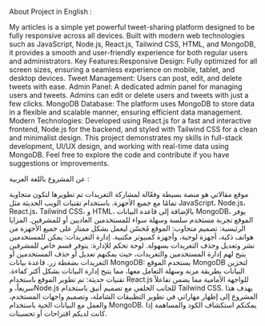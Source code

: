 

About Project in English :

My articles is a simple yet powerful tweet-sharing platform designed to be fully responsive across all devices. Built with modern web technologies
such as JavaScript, Node.js, React.js, Tailwind CSS, HTML, and MongoDB, it provides a smooth and user-friendly experience for both regular users and administrators.
Key Features:Responsive Design: Fully optimized for all screen sizes, ensuring a seamless experience on mobile, tablet, and desktop devices.
Tweet Management: Users can post, edit, and delete tweets with ease. Admin Panel: A dedicated admin panel for managing users and tweets. Admins can edit or delete users 
and tweets with just a few clicks. MongoDB Database: The platform uses MongoDB to store data in a flexible and scalable manner, ensuring efficient data management.
Modern Technologies: Developed using React.js for a fast and interactive frontend, Node.js for the backend, and styled with Tailwind CSS for a clean and minimalist design.
This project demonstrates my skills in full-stack development, UI/UX design, and working with real-time data using MongoDB. Feel free to explore the code and contribute
if you have suggestions or improvements.



عن المشروع باللغة العربية :

موقع مقالاتي هو منصة بسيطة وفعّالة لمشاركة التغريدات تم تطويرها لتكون متجاوبة تمامًا مع جميع الأجهزة. باستخدام تقنيات الويب الحديثة مثل JavaScript، Node.js، React.js، Tailwind CSS، و HTML، بالإضافة إلى قاعدة البيانات MongoDB، يوفر الموقع تجربة مستخدم سلسة وسهلة سواء للمستخدمين العاديين أو للمشرفين.
المزايا الرئيسية:
تصميم متجاوب: الموقع مُحسّن ليعمل بشكل ممتاز على جميع الأجهزة من هواتف ذكية، أجهزة لوحية، وأجهزة كمبيوتر مكتبية. إدارة التغريدات: يمكن للمستخدمين نشر وتعديل وحذف التغريدات بسهولة. لوحة تحكم للإدارة: يتوفر قسم خاص للمشرفين يتيح لهم إدارة المستخدمين والتغريدات، حيث يمكنهم تعديل أو حذف المستخدمين أو التغريدات بضغطة زر. قاعدة بيانات MongoDB: يستخدم الموقع MongoDB لتخزين البيانات بطريقة مرنة وسهلة التعامل معها، مما يتيح إدارة البيانات بشكل أكثر كفاءة. تقنيات حديثة: تم تطوير الموقع باستخدام React.js للواجهة الأمامية مما يضمن تفاعلاً سريعاً، وNode.js للجانب الخلفي مع تصميم أنيق باستخدام Tailwind CSS. يهدف هذا المشروع إلى إظهار مهاراتي في تطوير التطبيقات الشاملة، وتصميم واجهات المستخدم، والعمل مع البيانات الحية باستخدام MongoDB. يمكنكم استكشاف الكود والمساهمة إذا كانت لديكم اقتراحات أو تحسينات.


